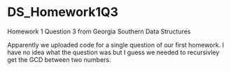 # DS_Homework1Q3
Homework 1 Question 3 from Georgia Southern Data Structures

Apparently we uploaded code for a single question of our first homework. I have no idea what the question was but I guess we needed to recursivley get the GCD between two numbers.
